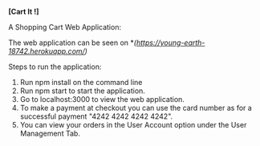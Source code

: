 **[Cart It !]**

A Shopping Cart Web Application:

The web application can be seen on **(https://young-earth-18742.herokuapp.com/)*

Steps to run the application:
1. Run npm install on the command line
2. Run npm start to start the application.
3. Go to localhost:3000 to view the web application. 
4. To make a payment at checkout you can use the card number as for a successful payment "4242 4242 4242 4242".
5. You can view your orders in the User Account option under the User Management Tab.

 

